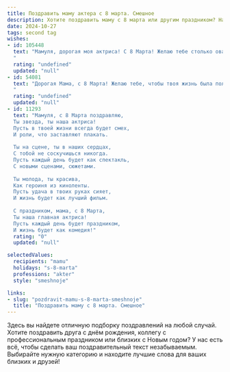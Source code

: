 ```yaml
---
title: Поздравить маму актера с 8 марта. Смешное
description: Хотите поздравить маму с 8 марта или другим праздником? Наш ИИ создаст незабываемое поздравление, а вы обязательно выделитесь среди других.  
date: 2024-10-27
tags: second tag
wishes:
- id: 105448
  text: "Мамуля, дорогая моя актриса! С 8 Марта! Желаю тебе столько оваций в жизни, сколько ты получаешь после блестящих ролей, только пусть аплодируют не только в зале, но и в очереди в булочную!  Пусть твой день будет полон смеха, ярче софитов, и пусть все твои \"сцены\" заканчиваются счастливым концом, даже если это сцена с вытаскиванием сломанного холодильника!  С праздником!
  "
  rating: "undefined"
  updated: "null"
- id: 54081
  text: "Дорогая Мама, с 8 Марта! Желаю тебе, чтобы твоя жизнь была полна ярких ролей, а сцена – аплодисментами! Пусть твои эмоции всегда будут искренними, а \"браво\" звучало каждый день! 😉
  "
  rating: "undefined"
  updated: "null"
- id: 11293
  text: "Мамуля, с 8 Марта поздравляю,
  Ты звезда, ты наша актриса!
  Пусть в твоей жизни всегда будет смех,
  И роли, что заставляют плакать.
  
  Ты на сцене, ты в наших сердцах,
  С тобой не соскучишься никогда.
  Пусть каждый день будет как спектакль,
  С новыми сценами, сюжетами.
  
  Ты молода, ты красива,
  Как героиня из киноленты.
  Пусть удача в твоих руках сияет,
  И жизнь будет как лучший фильм.
  
  С праздником, мама, с 8 Марта,
  Ты наша главная актриса!
  Пусть каждый день будет праздником,
  И жизнь будет как комедия!"
  rating: "0"
  updated: "null"

selectedValues:
  recipients: "mamu"
  holidays: "s-8-marta"
  professions: "akter"
  style: "smeshnoje"

links:
- slug: "pozdravit-mamu-s-8-marta-smeshnoje"
  title: "Поздравить маму с 8 марта. Смешное"
---
```


Здесь вы найдете отличную подборку поздравлений на любой случай. 
Хотите поздравить друга с днём рождения, коллегу с профессиональным праздником или близких с Новым годом? У нас есть всё, чтобы сделать ваш поздравительный текст незабываемым. Выбирайте нужную категорию и находите лучшие слова для ваших близких и друзей!
